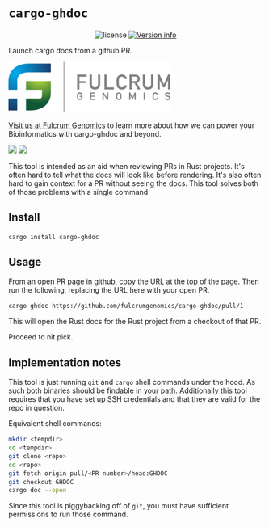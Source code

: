 # `cargo-ghdoc`

<p align="center">
  <img src="https://img.shields.io/crates/l/cargo-ghdoc.svg" alt="license">
  <a href="https://crates.io/crates/cargo-ghdoc"><img src="https://img.shields.io/crates/v/cargo-ghdoc.svg?colorB=319e8c" alt="Version info"></a><br>
</p>

Launch cargo docs from a github PR.

<p>
<a href float="left"="https://fulcrumgenomics.com"><img src=".github/logos/fulcrumgenomics.svg" alt="Fulcrum Genomics" height="100"/></a>
</p>

[Visit us at Fulcrum Genomics](https://www.fulcrumgenomics.com) to learn more about how we can power your Bioinformatics with cargo-ghdoc and beyond.

<a href="mailto:contact@fulcrumgenomics.com?subject=[GitHub inquiry]"><img src="https://img.shields.io/badge/Email_us-brightgreen.svg?&style=for-the-badge&logo=gmail&logoColor=white"/></a>
<a href="https://www.fulcrumgenomics.com"><img src="https://img.shields.io/badge/Visit_Us-blue.svg?&style=for-the-badge&logo=wordpress&logoColor=white"/></a>

This tool is intended as an aid when reviewing PRs in Rust projects.
It's often hard to tell what the docs will look like before rendering.
It's also often hard to gain context for a PR without seeing the docs.
This tool solves both of those problems with a single command.

## Install

```bash
cargo install cargo-ghdoc
```

## Usage

From an open PR page in github, copy the URL at the top of the page. Then run the following, replacing the URL here with your open PR.

```bash
cargo ghdoc https://github.com/fulcrumgenomics/cargo-ghdoc/pull/1
```

This will open the Rust docs for the Rust project from a checkout of that PR.

Proceed to nit pick.

## Implementation notes

This tool is just running `git` and `cargo` shell commands under the hood.
As such both binaries should be findable in your path.
Additionally this tool requires that you have set up SSH credentials and that they are valid for the repo in question.

Equivalent shell commands:

```bash
mkdir <tempdir>
cd <tempdir>
git clone <repo>
cd <repo>
git fetch origin pull/<PR number>/head:GHDOC
git checkout GHDOC
cargo doc --open
```

Since this tool is piggybacking off of `git`, you must have sufficient permissions to run those command.
